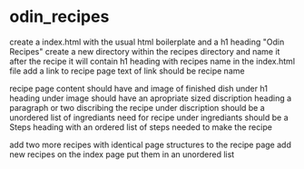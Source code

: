 # odin_recipes

create a index.html with the usual html boilerplate and a h1 heading "Odin Recipes" 
create a new directory within the recipes directory and name it after the recipe it will contain
h1 heading with recipes name
in the index.html file add a link to recipe page
text of link should be recipe name

recipe page content should have and image of finished dish under h1 heading
under image should have an apropriate sized discription heading
a paragraph or two discribing the recipe
under discription should be a unordered list of ingrediants need for recipe
under ingrediants should be a Steps heading with an ordered list of steps needed to make the recipe

add two more recipes with identical page structures to the recipe page
add new recipes on the index page 
put them in an unordered list
